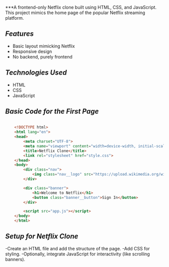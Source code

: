 ***A frontend-only Netflix clone built using HTML, CSS, and JavaScript. This project mimics the home page of the popular Netflix streaming platform.

## ***Features***
- Basic layout mimicking Netflix
- Responsive design
- No backend, purely frontend

## ***Technologies Used***
- HTML
- CSS
- JavaScript

## ***Basic Code for the First Page***
```html

    <!DOCTYPE html>
    <html lang="en">
    <head>
        <meta charset="UTF-8">
        <meta name="viewport" content="width=device-width, initial-scale=1.0">
        <title>Netflix Clone</title>
        <link rel="stylesheet" href="style.css">
    </head>
    <body>
        <div class="nav">
            <img class="nav__logo" src="https://upload.wikimedia.org/wikipedia/commons/0/08/Netflix_2015_logo.svg" alt="Netflix Logo">
        </div>

        <div class="banner">
            <h1>Welcome to Netflix</h1>
            <button class="banner__button">Sign In</button>
        </div>

        <script src="app.js"></script>
    </body>
    </html>

```

## ***Setup for Netflix Clone***
-Create an HTML file and add the structure of the page.
-Add CSS for styling.
-Optionally, integrate JavaScript for interactivity (like scrolling banners).
